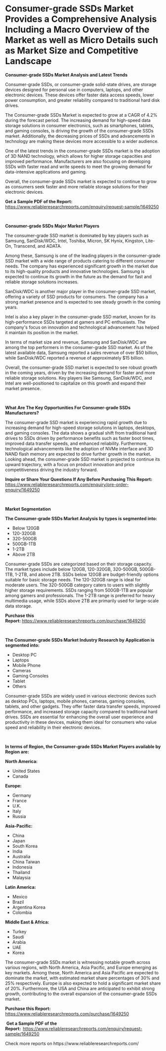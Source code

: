 <p><h1>Consumer-grade SSDs Market Provides a Comprehensive Analysis Including a Macro Overview of the Market as well as Micro Details such as Market Size and Competitive Landscape</h1></p><p><strong>Consumer-grade SSDs Market Analysis and Latest Trends</strong></p>
<p><p>Consumer-grade SSDs, or consumer-grade solid-state drives, are storage devices designed for personal use in computers, laptops, and other electronic devices. These devices offer faster data access speeds, lower power consumption, and greater reliability compared to traditional hard disk drives.</p><p>The Consumer-grade SSDs Market is expected to grow at a CAGR of 4.2% during the forecast period. The increasing demand for high-speed data storage solutions in consumer electronics, such as smartphones, tablets, and gaming consoles, is driving the growth of the consumer-grade SSDs market. Additionally, the decreasing prices of SSDs and advancements in technology are making these devices more accessible to a wider audience.</p><p>One of the latest trends in the consumer-grade SSDs market is the adoption of 3D NAND technology, which allows for higher storage capacities and improved performance. Manufacturers are also focusing on developing SSDs with faster read and write speeds to meet the growing demand for data-intensive applications and gaming.</p><p>Overall, the consumer-grade SSDs market is expected to continue to grow as consumers seek faster and more reliable storage solutions for their electronic devices.</p></p>
<p><strong>Get a Sample PDF of the Report:&nbsp;</strong> <a href="https://www.reliableresearchreports.com/enquiry/request-sample/1649250">https://www.reliableresearchreports.com/enquiry/request-sample/1649250</a></p>
<p>&nbsp;</p>
<p><strong>Consumer-grade SSDs Major Market Players</strong></p>
<p><p>The consumer-grade SSD market is dominated by key players such as Samsung, SanDisk/WDC, Intel, Toshiba, Micron, SK Hynix, Kingston, Lite-On, Transcend, and ADATA. </p><p>Among these, Samsung is one of the leading players in the consumer-grade SSD market with a wide range of products catering to different consumer needs. The company has experienced significant growth in the market due to its high-quality products and innovative technologies. Samsung is expected to continue its growth in the future as the demand for fast and reliable storage solutions increases.</p><p>SanDisk/WDC is another major player in the consumer-grade SSD market, offering a variety of SSD products for consumers. The company has a strong market presence and is expected to see steady growth in the coming years. </p><p>Intel is also a key player in the consumer-grade SSD market, known for its high-performance SSDs targeted at gamers and PC enthusiasts. The company's focus on innovation and technological advancement has helped it maintain its position in the market.</p><p>In terms of market size and revenue, Samsung and SanDisk/WDC are among the top performers in the consumer-grade SSD market. As of the latest available data, Samsung reported a sales revenue of over $50 billion, while SanDisk/WDC reported a revenue of approximately $15 billion.</p><p>Overall, the consumer-grade SSD market is expected to see robust growth in the coming years, driven by the increasing demand for faster and more reliable storage solutions. Key players like Samsung, SanDisk/WDC, and Intel are well-positioned to capitalize on this growth and expand their market presence.</p></p>
<p>&nbsp;</p>
<p><strong>What Are The Key Opportunities For Consumer-grade SSDs Manufacturers?</strong></p>
<p><p>The consumer-grade SSD market is experiencing rapid growth due to increasing demand for high-speed storage solutions in laptops, desktops, and gaming consoles. The data shows a gradual shift from traditional hard drives to SSDs driven by performance benefits such as faster boot times, improved data transfer speeds, and enhanced reliability. Furthermore, technological advancements like the adoption of NVMe interface and 3D NAND flash memory are expected to drive further growth in the market. Looking ahead, the consumer-grade SSD market is projected to continue its upward trajectory, with a focus on product innovation and price competitiveness driving the industry forward.</p></p>
<p><strong>Inquire or Share Your Questions If Any Before Purchasing This Report:</strong> <a href="https://www.reliableresearchreports.com/enquiry/pre-order-enquiry/1649250">https://www.reliableresearchreports.com/enquiry/pre-order-enquiry/1649250</a></p>
<p>&nbsp;</p>
<p><strong>Market Segmentation</strong></p>
<p><strong>The Consumer-grade SSDs Market Analysis by types is segmented into:</strong></p>
<p><ul><li>Below 120GB</li><li>120-320GB</li><li>320-500GB</li><li>500GB-1TB</li><li>1-2TB</li><li>Above 2TB</li></ul></p>
<p><p>Consumer-grade SSDs are categorized based on their storage capacity. The market types include below 120GB, 120-320GB, 320-500GB, 500GB-1TB, 1-2TB, and above 2TB. SSDs below 120GB are budget-friendly options suitable for basic storage needs. The 120-320GB range is ideal for moderate users. The 320-500GB category caters to users with slightly higher storage requirements. SSDs ranging from 500GB-1TB are popular among gamers and professionals. The 1-2TB range is preferred for heavy multimedia usage, while SSDs above 2TB are primarily used for large-scale data storage.</p></p>
<p><strong>Purchase this Report:&nbsp;</strong><a href="https://www.reliableresearchreports.com/purchase/1649250">https://www.reliableresearchreports.com/purchase/1649250</a></p>
<p>&nbsp;</p>
<p><strong>The Consumer-grade SSDs Market Industry Research by Application is segmented into:</strong></p>
<p><ul><li>Desktop PC</li><li>Laptops</li><li>Mobile Phone</li><li>Cameras</li><li>Gaming Consoles</li><li>Tablet</li><li>Others</li></ul></p>
<p><p>Consumer-grade SSDs are widely used in various electronic devices such as desktop PCs, laptops, mobile phones, cameras, gaming consoles, tablets, and other gadgets. They offer faster data transfer speeds, improved performance, and increased storage capacity compared to traditional hard drives. SSDs are essential for enhancing the overall user experience and productivity in these devices, making them ideal for consumers who value speed and reliability in their electronic devices.</p></p>
<p>&nbsp;</p>
<p><strong>In terms of Region, the Consumer-grade SSDs Market Players available by Region are:</strong></p>
<p>
    <p> <strong> North America: </strong>
        <ul>
            <li>United States</li>
            <li>Canada</li>
        </ul>
        </p> 
    <p> <strong> Europe: </strong>
        <ul>
            <li>Germany</li>
            <li>France</li>
            <li>U.K.</li>
            <li>Italy</li>
            <li>Russia</li>
        </ul>
        </p> 
    <p> <strong> Asia-Pacific: </strong>
        <ul>
            <li>China</li>
            <li>Japan</li>
            <li>South Korea</li>
            <li>India</li>
            <li>Australia</li>
            <li>China Taiwan</li>
            <li>Indonesia</li>
            <li>Thailand</li>
            <li>Malaysia</li>
        </ul>
        </p> 
    <p> <strong> Latin America: </strong>
        <ul>
            <li>Mexico</li>
            <li>Brazil</li>
            <li>Argentina Korea</li>
            <li>Colombia</li>
        </ul>
        </p> 
    <p> <strong> Middle East & Africa: </strong>
        <ul>
            <li>Turkey</li>
            <li>Saudi</li>
            <li>Arabia</li>
            <li>UAE</li>
            <li>Korea</li>
        </ul>
    </p>
    </p>
<p><p>The consumer-grade SSDs market is witnessing notable growth across various regions, with North America, Asia Pacific, and Europe emerging as key markets. Among these, North America and Asia Pacific are expected to dominate the market, with estimated market share percentages of 30% and 25% respectively. Europe is also expected to hold a significant market share of 20%. Furthermore, the USA and China are anticipated to exhibit strong growth, contributing to the overall expansion of the consumer-grade SSDs market.</p></p>
<p><strong>Purchase this Report: </strong><a href="https://www.reliableresearchreports.com/purchase/1649250">https://www.reliableresearchreports.com/purchase/1649250</a></p>
<p>&nbsp;<strong>Get a Sample PDF of the Report:&nbsp;&nbsp;</strong><a href="https://www.reliableresearchreports.com/enquiry/request-sample/1649250">https://www.reliableresearchreports.com/enquiry/request-sample/1649250</a></p>
<p><strong></strong></p>
<p>Check more reports on https://www.reliableresearchreports.com/</p>